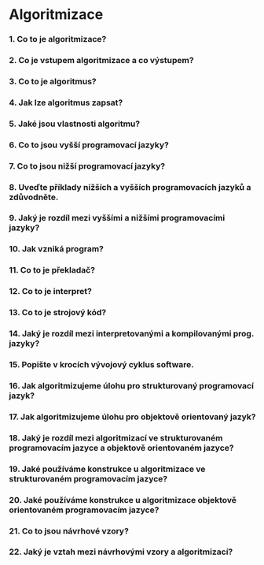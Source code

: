 # Algoritmizace

### 1. Co to je algoritmizace?

### 2. Co je vstupem algoritmizace a co výstupem?

### 3. Co to je algoritmus?

### 4. Jak lze algoritmus zapsat?

### 5. Jaké jsou vlastnosti algoritmu?

### 6. Co to jsou vyšší programovací jazyky?

### 7. Co to jsou nižší programovací jazyky?

### 8. Uveďte příklady nižších a vyšších programovacích jazyků a zdůvodněte.

### 9. Jaký je rozdíl mezi vyššími a nižšími programovacími jazyky?

### 10. Jak vzniká program?

### 11. Co to je překladač?

### 12. Co to je interpret?

### 13. Co to je strojový kód?

### 14. Jaký je rozdíl mezi interpretovanými a kompilovanými prog. jazyky?

### 15. Popište v krocích vývojový cyklus software.

### 16.  Jak algoritmizujeme úlohu pro strukturovaný programovací jazyk?

### 17. Jak algoritmizujeme úlohu pro objektově orientovaný jazyk?

### 18. Jaký je rozdíl mezi algoritmizací ve strukturovaném programovacím jazyce a objektově orientovaném jazyce?

### 19. Jaké používáme konstrukce u algoritmizace ve strukturovaném programovacím jazyce?

### 20. Jaké používáme konstrukce u algoritmizace objektově orientovaném programovacím jazyce?

### 21. Co to jsou návrhové vzory?

### 22. Jaký je vztah mezi návrhovými vzory a algoritmizací?
